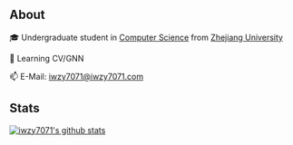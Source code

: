 ## About
🎓 Undergraduate student in [Computer Science](http://www.en.cs.zju.edu.cn/) from [Zhejiang University](http://www.zju.edu.cn/english)  

🌱 Learning CV/GNN

📫 E-Mail: iwzy7071@iwzy7071.com

## Stats
[![iwzy7071's github stats](https://github-readme-stats.vercel.app/api?username=iwzy7071&count_private=true&show_icons=true)](https://github.com/anuraghazra/github-readme-stats)

